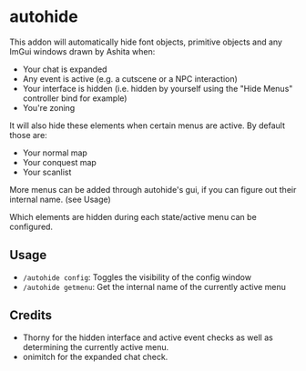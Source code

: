 # autohide
This addon will automatically hide font objects, primitive objects and any ImGui windows drawn by Ashita when:
* Your chat is expanded
* Any event is active (e.g. a cutscene or a NPC interaction)
* Your interface is hidden (i.e. hidden by yourself using the "Hide Menus" controller bind for example)
* You're zoning 

It will also hide these elements when certain menus are active. By default those are:
* Your normal map
* Your conquest map
* Your scanlist

More menus can be added through autohide's gui, if you can figure out their internal name. (see Usage)

Which elements are hidden during each state/active menu can be configured.

## Usage
* `/autohide config`: Toggles the visibility of the config window
* `/autohide getmenu`: Get the internal name of the currently active menu

## Credits
* Thorny for the hidden interface and active event checks as well as determining the currently active menu.
* onimitch for the expanded chat check.
